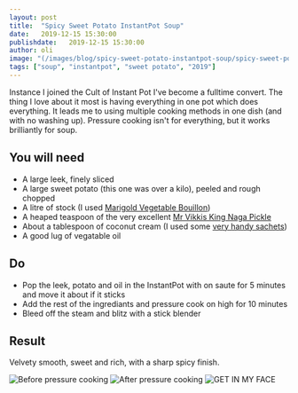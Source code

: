 ```yaml
---
layout: post
title:  "Spicy Sweet Potato InstantPot Soup"
date:   2019-12-15 15:30:00
publishdate:   2019-12-15 15:30:00
author: oli
image: "(/images/blog/spicy-sweet-potato-instantpot-soup/spicy-sweet-potato-instantpot-soup-3.jpg"
tags: ["soup", "instantpot", "sweet potato", "2019"]
---
```


Instance I joined the Cult of Instant Pot I've become a fulltime convert.  The thing I love about it most is having everything in one pot which does everything.  It leads me to using multiple cooking methods in one dish (and with no washing up).  Pressure cooking isn't for everything, but it works brilliantly for soup.

## You will need

* A large leek, finely sliced
* A large sweet potato (this one was over a kilo), peeled and rough chopped
* A litre of stock (I used [Marigold Vegetable Bouillon](https://amzn.to/2PnyBc7))
* A heaped teaspoon of the very excellent [Mr Vikkis King Naga Pickle](https://www.mrvikkis.co.uk/product/king-naga/)
* About a tablespoon of coconut cream (I used some [very handy sachets](https://amzn.to/2rEPNRG))
* A good lug of vegatable oil


## Do

* Pop the leek, potato and oil in the InstantPot with on saute for 5 minutes and move it about if it sticks
* Add the rest of the ingrediants and pressure cook on high for 10 minutes
* Bleed off the steam and blitz with a stick blender

## Result

Velvety smooth, sweet and rich, with a sharp spicy finish.

![Before pressure cooking](/images/blog/spicy-sweet-potato-instantpot-soup/spicy-sweet-potato-instantpot-soup-1.jpg)
![After pressure cooking](/images/blog/spicy-sweet-potato-instantpot-soup/spicy-sweet-potato-instantpot-soup-2.jpg)
![GET IN MY FACE](/images/blog/spicy-sweet-potato-instantpot-soup/spicy-sweet-potato-instantpot-soup-3.jpg)
